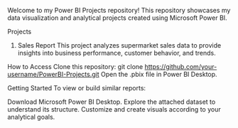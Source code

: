 Welcome to my Power BI Projects repository! This repository showcases my data visualization and analytical projects created using Microsoft Power BI.

Projects
1. Sales Report
This project analyzes supermarket sales data to provide insights into business performance, customer behavior, and trends.

How to Access
Clone this repository:
git clone https://github.com/your-username/PowerBI-Projects.git
Open the .pbix file in Power BI Desktop.

Getting Started
To view or build similar reports:

Download Microsoft Power BI Desktop.
Explore the attached dataset to understand its structure.
Customize and create visuals according to your analytical goals.

